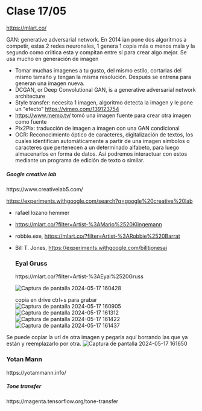 # Clase 17/05

https://mlart.co/

GAN: generative adversarial network. En 2014 ian pone dos algoritmos a competir, estas 2 redes neuronales, 
1 genera 1 copia más o menos mala y la segundo como criitica esta y compitan entre sí para crear algo mejor. Se usa mucho en generación de imagen

- Tomar muchas imagenes a tu gusto, del mismo estilo, cortarlas del mismo tamaño y tengan la misma resolución. Después se entrena para generan una imagen nueva. 
- DCGAN, or Deep Convolutional GAN, is a generative adversarial network architecture
- Style transfer: necesita 1 imagen, algoritmo detecta la imagen y le pone un "efecto" https://vimeo.com/139123754
- https://www.memo.tv/ tomó una imagen fuente para crear otra imagen como fuente
- Pix2Pix: traducción de imagen a imagen con una GAN condicional
- OCR: Reconocimiento óptico de caracteres,  digitalización de textos, los cuales identifican automáticamente a partir de una imagen símbolos o caracteres que pertenecen a un determinado alfabeto,
 para luego almacenarlos en forma de datos. Así podremos interactuar con estos mediante un programa de edición de texto o similar.

<h5>Google creative lab</h5>
https://www.creativelab5.com/

https://experiments.withgoogle.com/search?q=google%20creative%20lab

- rafael lozano hemmer
- https://mlart.co/?filter=Artist-%3AMario%2520Klingemann
- robbie.exe, https://mlart.co/?filter=Artist-%3ARobbie%2520Barrat
- Bill T. Jones, https://experiments.withgoogle.com/billtjonesai
  
  <h3>Eyal Gruss</h3>
  https://mlart.co/?filter=Artist-%3AEyal%2520Gruss
  
  ![Captura de pantalla 2024-05-17 160428](https://github.com/josefa52/audiv027-2024-1/assets/163590856/7b94faf5-34d9-49d0-aa51-370fb01208a0)

  copia en drive
ctrl+s para grabar
![Captura de pantalla 2024-05-17 160905](https://github.com/josefa52/audiv027-2024-1/assets/163590856/cf2c4ff5-4172-4883-bf6f-1ca6346ac469)
![Captura de pantalla 2024-05-17 161312](https://github.com/josefa52/audiv027-2024-1/assets/163590856/abe7c5ae-d298-4b76-b26f-adf776174a7a)
![Captura de pantalla 2024-05-17 161422](https://github.com/josefa52/audiv027-2024-1/assets/163590856/d51eaba9-366f-44d7-bb1b-a37e9e1af6c2)
![Captura de pantalla 2024-05-17 161437](https://github.com/josefa52/audiv027-2024-1/assets/163590856/cbba41b2-a324-49ec-b18a-789a31f7b343)

Se puede copiar la url de otra imagen y pegarla aquí borrando las que ya están y reemplazarlo por otra.
![Captura de pantalla 2024-05-17 161650](https://github.com/josefa52/audiv027-2024-1/assets/163590856/daa82457-85eb-491a-925f-afba940bb10f)

 <h3>Yotan Mann</h3>
https://yotammann.info/

<h5>Tone transfer</h5>
https://magenta.tensorflow.org/tone-transfer

